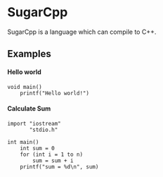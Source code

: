 # SugarCpp
SugarCpp is a language which can compile to C++.

## Examples

#### Hello world
```
void main()
    printf("Hello world!") 
``` 

#### Calculate Sum
```
import "iostream"
       "stdio.h"

int main()
    int sum = 0
    for (int i = 1 to n)
        sum = sum + i
    printf("sum = %d\n", sum)
```